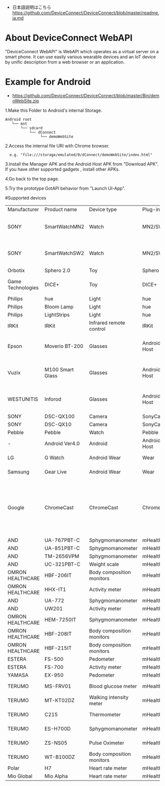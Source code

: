 * 日本語説明はこちら
https://github.com/DeviceConnect/DeviceConnect/blob/master/readme.ja.md

# About DeviceConnect WebAPI
"DeviceConnect WebAPI" is WebAPI which operates as a virtual server on a smart phone. It can use easily various wearable devices and an IoT device by unific description from a web browser or an application. 

# Example for Android
* https://github.com/DeviceConnect/DeviceConnect/blob/master/Bin/demoWebSite.zip

1.Make this Folder to Android's internal Storage.
```
Android root
   └── mnt
       └── sdcard
           └── dConnect
                └── demoWebSite
```

2.Access the internal file URI with Chrome browser.
```
  e.g. "file:///storage/emulated/0/dConnect/demoWebSite/index.html"
```

3.Install the Manager APK and the Android Host APK from "Download APK".
  If you have other supported gadgets , install other APKs.

4.Go back to the top page.

5.Try the prototype GotAPI behavior from "Launch UI-App".

#Supported devices
<table>
  <tr>
    <td>Manufacturer</td>
    <td>Product name</td>
    <td>Device type</td>
    <td>Plug-in</td>
    <td>Remarks</td>
  </tr>
  <tr>
    <td>SONY</td>
    <td>SmartWatchMN2</td>
    <td>Watch</td>
    <td>MN2/SW2</td>
    <td>Need the app launch on SmartWatch</td>
  </tr>
  <tr>
    <td>SONY</td>
    <td>SmartWatchSW2</td>
    <td>Watch</td>
    <td>MN2/SW2</td>
    <td>Need the app launch on SmartWatch</td>
  </tr>
  <tr>
    <td>Orbotix</td>
    <td>Sphero 2.0</td>
    <td>Toy</td>
    <td>Sphero</td>
    <td></td>
  </tr>
  <tr>
    <td>Game Technologies</td>
    <td>DICE+</td>
    <td>Toy</td>
    <td>DICE+</td>
    <td>Need the firmware for development</td>
  </tr>
  <tr>
    <td>Philips</td>
    <td>hue</td>
    <td>Light</td>
    <td>hue</td>
    <td></td>
  </tr>
  <tr>
    <td>Philips</td>
    <td>Bloom Lamp</td>
    <td>Light</td>
    <td>hue</td>
    <td></td>
  </tr>
  <tr>
    <td>Philips</td>
    <td>LightStrips</td>
    <td>Light</td>
    <td>hue</td>
    <td></td>
  </tr>
  <tr>
    <td>IRKit</td>
    <td>IRKit</td>
    <td>Infrared remote control</td>
    <td>IRKit</td>
    <td></td>
  </tr>
  <tr>
    <td>Epson</td>
    <td>Moverio BT-200</td>
    <td>Glasses</td>
    <td>Android Host</td>
    <td>The future works; Support the extension</td>
  </tr>
  <tr>
    <td>Vuzix</td>
    <td>M100 Smart Glass</td>
    <td>Glasses</td>
    <td>Android Host</td>
    <td>The future works; Support the extension</td>
  </tr>
  <tr>
    <td>WESTUNITIS</td>
    <td>Inforod</td>
    <td>Glasses</td>
    <td>Android Host</td>
    <td>The future works; Support the extension</td>
  </tr>
  <tr>
    <td>SONY</td>
    <td>DSC-QX100</td>
    <td>Camera</td>
    <td>SonyCamera</td>
    <td></td>
  </tr>
  <tr>
    <td>SONY</td>
    <td>DSC-QX10</td>
    <td>Camera</td>
    <td>SonyCamera</td>
    <td></td>
  </tr>
  <tr>
    <td>Pebble</td>
    <td>Pebble</td>
    <td>Watch</td>
    <td>Pebble</td>
    <td></td>
  </tr>
  <tr>
    <td>-</td>
    <td>Android Ver4.0</td>
    <td>Android</td>
    <td>Android Host</td>
    <td></td>
  </tr>
  <tr>
    <td>LG</td>
    <td>G Watch</td>
    <td>Android  Wear</td>
    <td>Wear</td>
    <td>Provisional support</td>
  </tr>
  <tr>
    <td>Samsung</td>
    <td>Gear Live</td>
    <td>Android  Wear</td>
    <td>Wear</td>
    <td>Provisional support</td>
  </tr>
  <tr>
    <td>Google</td>
    <td>ChromeCast</td>
    <td>ChromeCast</td>
    <td>Chromecast</td>
    <td>Need to register the Receiver Apps and device on Google Cast SDK Developer Console.</td>
  </tr>
  <tr>
    <td>AND</td>
    <td>UA-767PBT-C</td>
    <td>Sphygmomanometer</td>
    <td>mHealth</td>
    <td></td>
  </tr>
  <tr>
    <td>AND</td>
    <td>UA-851PBT-C</td>
    <td>Sphygmomanometer</td>
    <td>mHealth</td>
    <td></td>
  </tr>
  <tr>
    <td>AND</td>
    <td>TM-2656VPM</td>
    <td>Sphygmomanometer</td>
    <td>mHealth</td>
    <td></td>
  </tr>
  <tr>
    <td>AND</td>
    <td>UC-321PBT-C</td>
    <td>Weight scale</td>
    <td>mHealth</td>
    <td></td>
  </tr>
  <tr>
    <td>OMRON HEALTHCARE</td>
    <td>HBF-206IT</td>
    <td>Body composition monitors</td>
    <td>mHealth</td>
    <td></td>
  </tr>
  <tr>
    <td>OMRON HEALTHCARE</td>
    <td>HHX-IT1</td>
    <td>Activity meter</td>
    <td>mHealth</td>
    <td></td>
  </tr>
  <tr>
    <td>AND</td>
    <td>UA-772</td>
    <td>Sphygmomanometer</td>
    <td>mHealth</td>
    <td></td>
  </tr>
  <tr>
    <td>AND</td>
    <td>UW201</td>
    <td>Activity meter</td>
    <td>mHealth</td>
    <td></td>
  </tr>
  <tr>
    <td>OMRON HEALTHCARE</td>
    <td>HEM-7250IT</td>
    <td>Sphygmomanometer</td>
    <td>mHealth</td>
    <td>In preparation</td>
  </tr>
  <tr>
    <td>OMRON HEALTHCARE</td>
    <td>HBF-208IT</td>
    <td>Body composition monitors</td>
    <td>mHealth</td>
    <td>In preparation</td>
  </tr>
  <tr>
    <td>OMRON HEALTHCARE</td>
    <td>HBF-215IT</td>
    <td>Body composition monitors</td>
    <td>mHealth</td>
    <td>In preparation</td>
  </tr>
  <tr>
    <td>ESTERA</td>
    <td>FS-500</td>
    <td>Pedometer</td>
    <td>mHealth</td>
    <td></td>
  </tr>
  <tr>
    <td>ESTERA</td>
    <td>FS-700</td>
    <td>Activity meter</td>
    <td>mHealth</td>
    <td></td>
  </tr>
  <tr>
    <td>YAMASA</td>
    <td>EX-950</td>
    <td>Pedometer</td>
    <td>mHealth</td>
    <td></td>
  </tr>
  <tr>
    <td>TERUMO</td>
    <td>MS-FRV01</td>
    <td>Blood glucose meter</td>
    <td>mHealth</td>
    <td>In preparation</td>
  </tr>
  <tr>
    <td>TERUMO</td>
    <td>MT-KT02DZ</td>
    <td>Walking intensity meter</td>
    <td>mHealth</td>
    <td>In preparation</td>
  </tr>
  <tr>
    <td>TERUMO</td>
    <td>C215</td>
    <td>Thermometer</td>
    <td>mHealth</td>
    <td>In preparation</td>
  </tr>
  <tr>
    <td>TERUMO</td>
    <td>ES-H700D</td>
    <td>Sphygmomanometer</td>
    <td>mHealth</td>
    <td>In preparation</td>
  </tr>
  <tr>
    <td>TERUMO</td>
    <td>ZS-NS05</td>
    <td>Pulse Oximeter</td>
    <td>mHealth</td>
    <td>In preparation</td>
  </tr>
  <tr>
    <td>TERUMO</td>
    <td>WT-B100DZ</td>
    <td>Body composition monitors</td>
    <td>mHealth</td>
    <td>In preparation</td>
  </tr>
  <tr>
    <td>Polar</td>
    <td>H7</td>
    <td>Heart rate meter</td>
    <td>mHealth</td>
    <td></td>
  </tr>
  <tr>
    <td>Mio Global</td>
    <td>Mio Alpha</td>
    <td>Heart rate meter</td>
    <td>mHealth</td>
    <td></td>
  </tr>
</table>
